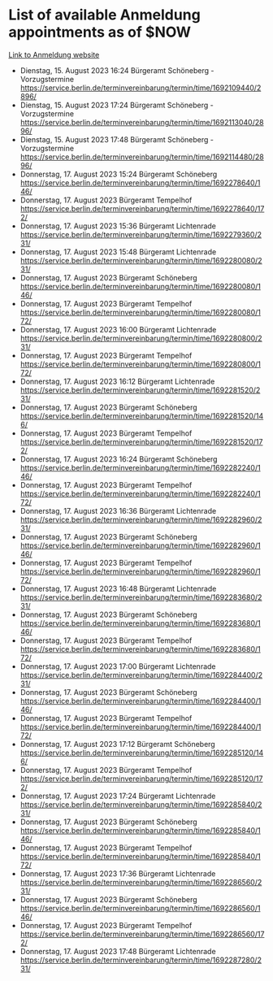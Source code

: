 # List of available Anmeldung appointments as of $NOW
[Link to Anmeldung website](https://service.berlin.de/terminvereinbarung/termin/tag.php?termin=1&anliegen[]=120686&dienstleisterlist=122210,122217,327316,122219,327312,122227,327314,122231,327346,122243,327348,122254,122252,329742,122260,329745,122262,329748,122271,327278,122273,327274,122277,327276,330436,122280,327294,122282,327290,122284,327292,122291,327270,122285,327266,122286,327264,122296,327268,150230,329760,122297,327286,122294,327284,122312,329763,122314,329775,122304,327330,122311,327334,122309,327332,317869,122281,327352,122279,329772,122283,122276,327324,122274,327326,122267,329766,122246,327318,122251,327320,122257,327322,122208,327298,122226,327300&herkunft=http%3A%2F%2Fservice.berlin.de%2Fdienstleistung%2F120686%2F)
- Dienstag, 15. August 2023 16:24 Bürgeramt Schöneberg - Vorzugstermine https://service.berlin.de/terminvereinbarung/termin/time/1692109440/2896/
- Dienstag, 15. August 2023 17:24 Bürgeramt Schöneberg - Vorzugstermine https://service.berlin.de/terminvereinbarung/termin/time/1692113040/2896/
- Dienstag, 15. August 2023 17:48 Bürgeramt Schöneberg - Vorzugstermine https://service.berlin.de/terminvereinbarung/termin/time/1692114480/2896/
- Donnerstag, 17. August 2023 15:24 Bürgeramt Schöneberg https://service.berlin.de/terminvereinbarung/termin/time/1692278640/146/
- Donnerstag, 17. August 2023  Bürgeramt Tempelhof https://service.berlin.de/terminvereinbarung/termin/time/1692278640/172/
- Donnerstag, 17. August 2023 15:36 Bürgeramt Lichtenrade https://service.berlin.de/terminvereinbarung/termin/time/1692279360/231/
- Donnerstag, 17. August 2023 15:48 Bürgeramt Lichtenrade https://service.berlin.de/terminvereinbarung/termin/time/1692280080/231/
- Donnerstag, 17. August 2023  Bürgeramt Schöneberg https://service.berlin.de/terminvereinbarung/termin/time/1692280080/146/
- Donnerstag, 17. August 2023  Bürgeramt Tempelhof https://service.berlin.de/terminvereinbarung/termin/time/1692280080/172/
- Donnerstag, 17. August 2023 16:00 Bürgeramt Lichtenrade https://service.berlin.de/terminvereinbarung/termin/time/1692280800/231/
- Donnerstag, 17. August 2023  Bürgeramt Tempelhof https://service.berlin.de/terminvereinbarung/termin/time/1692280800/172/
- Donnerstag, 17. August 2023 16:12 Bürgeramt Lichtenrade https://service.berlin.de/terminvereinbarung/termin/time/1692281520/231/
- Donnerstag, 17. August 2023  Bürgeramt Schöneberg https://service.berlin.de/terminvereinbarung/termin/time/1692281520/146/
- Donnerstag, 17. August 2023  Bürgeramt Tempelhof https://service.berlin.de/terminvereinbarung/termin/time/1692281520/172/
- Donnerstag, 17. August 2023 16:24 Bürgeramt Schöneberg https://service.berlin.de/terminvereinbarung/termin/time/1692282240/146/
- Donnerstag, 17. August 2023  Bürgeramt Tempelhof https://service.berlin.de/terminvereinbarung/termin/time/1692282240/172/
- Donnerstag, 17. August 2023 16:36 Bürgeramt Lichtenrade https://service.berlin.de/terminvereinbarung/termin/time/1692282960/231/
- Donnerstag, 17. August 2023  Bürgeramt Schöneberg https://service.berlin.de/terminvereinbarung/termin/time/1692282960/146/
- Donnerstag, 17. August 2023  Bürgeramt Tempelhof https://service.berlin.de/terminvereinbarung/termin/time/1692282960/172/
- Donnerstag, 17. August 2023 16:48 Bürgeramt Lichtenrade https://service.berlin.de/terminvereinbarung/termin/time/1692283680/231/
- Donnerstag, 17. August 2023  Bürgeramt Schöneberg https://service.berlin.de/terminvereinbarung/termin/time/1692283680/146/
- Donnerstag, 17. August 2023  Bürgeramt Tempelhof https://service.berlin.de/terminvereinbarung/termin/time/1692283680/172/
- Donnerstag, 17. August 2023 17:00 Bürgeramt Lichtenrade https://service.berlin.de/terminvereinbarung/termin/time/1692284400/231/
- Donnerstag, 17. August 2023  Bürgeramt Schöneberg https://service.berlin.de/terminvereinbarung/termin/time/1692284400/146/
- Donnerstag, 17. August 2023  Bürgeramt Tempelhof https://service.berlin.de/terminvereinbarung/termin/time/1692284400/172/
- Donnerstag, 17. August 2023 17:12 Bürgeramt Schöneberg https://service.berlin.de/terminvereinbarung/termin/time/1692285120/146/
- Donnerstag, 17. August 2023  Bürgeramt Tempelhof https://service.berlin.de/terminvereinbarung/termin/time/1692285120/172/
- Donnerstag, 17. August 2023 17:24 Bürgeramt Lichtenrade https://service.berlin.de/terminvereinbarung/termin/time/1692285840/231/
- Donnerstag, 17. August 2023  Bürgeramt Schöneberg https://service.berlin.de/terminvereinbarung/termin/time/1692285840/146/
- Donnerstag, 17. August 2023  Bürgeramt Tempelhof https://service.berlin.de/terminvereinbarung/termin/time/1692285840/172/
- Donnerstag, 17. August 2023 17:36 Bürgeramt Lichtenrade https://service.berlin.de/terminvereinbarung/termin/time/1692286560/231/
- Donnerstag, 17. August 2023  Bürgeramt Schöneberg https://service.berlin.de/terminvereinbarung/termin/time/1692286560/146/
- Donnerstag, 17. August 2023  Bürgeramt Tempelhof https://service.berlin.de/terminvereinbarung/termin/time/1692286560/172/
- Donnerstag, 17. August 2023 17:48 Bürgeramt Lichtenrade https://service.berlin.de/terminvereinbarung/termin/time/1692287280/231/
